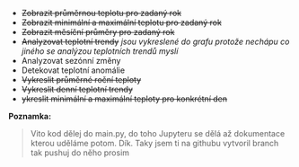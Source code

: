 - ~~Zobrazit průměrnou teplotu pro zadaný rok~~
- ~~Zobrazit minimální a maximální teplotu pro zadaný rok~~
- ~~Zobrazit měsíční průměry pro zadaný rok~~
- ~~Analyzovat teplotní trendy~~ *jsou vykreslené do grafu protože nechápu co jiného se analýzou teplotních trendů myslí*
- Analyzovat sezónní změny
- Detekovat teplotní anomálie
- ~~Vykreslit průměrné roční teploty~~
- ~~Vykreslit denní teplotní trendy~~
- ~~ykreslit minimální a maximální teploty pro konkrétní den~~

**Poznamka:**

>Vito kod dělej do main.py, do toho Jupyteru se dělá až dokumentace kterou uděláme potom. Dík. Taky jsem ti na githubu vytvoril branch tak pushuj do něho prosim